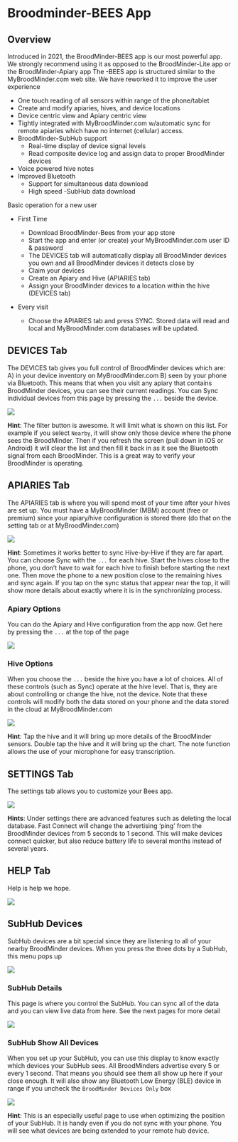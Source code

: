 # Broodminder-BEES App

## Overview

Introduced in 2021, the BroodMinder-BEES app is our most powerful app. We strongly recommend using it as opposed to the BroodMinder-Lite app or the BroodMinder-Apiary app
The -BEES app is structured similar to the MyBroodMinder.com web site. We have reworked it to improve the user experience

- One touch reading of all sensors within range of the phone/tablet
- Create and modify apiaries, hives, and device locations
- Device centric view and Apiary centric view
- Tightly integrated with MyBroodMinder.com w/automatic sync for remote apiaries which have no internet (cellular) access.
- BroodMinder-SubHub support
    - Real-time display of device signal levels
    - Read composite device log and assign data to proper BroodMinder devices
- Voice powered hive notes
- Improved Bluetooth
    - Support for simultaneous data download
    - High speed -SubHub data download

Basic operation for a new user
- First Time
    - Download BroodMinder-Bees from your app store
    - Start the app and enter (or create) your MyBroodMinder.com user ID & password
    - The DEVICES tab will automatically display all BroodMinder devices you own and all BroodMinder devices it detects close by
    - Claim your devices
    - Create an Apiary and Hive (APIARIES tab)
    - Assign your BroodMinder devices to a location within the hive (DEVICES tab)

- Every visit
    - Choose the APIARIES tab and press SYNC. Stored data will read and local and MyBroodMinder.com databases will be updated.

## DEVICES Tab

The DEVICES tab gives you full control of BroodMinder devices which are:
A) in your device inventory on MyBroodMinder.com
B) seen by your phone via Bluetooth.
This means that when you visit any apiary that contains BroodMinder devices, you can see their current readings.
You can Sync individual devices from this page by pressing the `...` beside the device.

![](../assets/images/beesApp/devices_tab.png#largeImg)

**Hint**: The filter button is awesome. It will limit what is shown on this list. For example if you select `Nearby`, it will show only those device where the phone sees the BroodMinder. Then if you refresh the screen (pull down in iOS or Android) it will clear the list and then fill it back in as it see the Bluetooth signal from each BroodMinder. This is a great way to verify your BroodMinder is operating.

## APIARIES Tab

The APIARIES tab is where you will spend most of your time after your hives are set up. You must have a MyBroodMinder (MBM) account (free or premium) since your apiary/hive configuration is stored there (do that on the setting tab or at MyBroodMinder.com)

![](../assets/images/beesApp/apiaries_tab.png#largeImg)

**Hint**: Sometimes it works better to sync Hive-by-Hive if they are far apart. You can choose Sync with the `...` for each hive. Start the hives close to the phone, you don’t have to wait for each hive to finish before starting the next one. Then move the phone to a new position close to the remaining hives and sync again. If you tap on the sync status that appear near the top, it will show more details about exactly where it is in the synchronizing process.

### Apiary Options

You can do the Apiary and Hive configuration from the app now. Get here by pressing the `...` at the
top of the page

![](../assets/images/beesApp/apiary_option.png#largeImg)

### Hive Options

When you choose the `...` beside the hive you have a lot of choices. All of these controls (such as Sync) operate at the hive level. That is, they are about controlling or change the hive, not the device. Note that these controls will modify both the data stored on your phone and the data stored in the cloud at MyBroodMinder.com

![](../assets/images/beesApp/hive_option.png#largeImg)

**Hint**:   Tap the hive and it will bring up more details of the BroodMinder sensors.
        Double tap the hive and it will bring up the chart.
        The note function allows the use of your microphone for easy transcription.

## SETTINGS Tab

The settings tab allows you to customize your Bees app.

![](../assets/images/beesApp/settings_tab.png#largeImg)

**Hints**:  Under settings there are advanced features such as deleting the local database.
        Fast Connect will change the advertising ‘ping’ from the BroodMinder devices from 5 seconds to 1 second. This will make devices connect quicker, but also reduce battery life to several months instead of several years. 

## HELP Tab

Help is help we hope.

![](../assets/images/beesApp/help_tab.png#largeImg)

## SubHub Devices

SubHub devices are a bit special since they are listening to all of your nearby BroodMinder devices.
When you press the three dots by a SubHub, this menu pops up

![](../assets/images/beesApp/subhub_devices.png#largeImg)

### SubHub Details

This page is where you control the SubHub. You can sync all of the data and you can view live data from here. See the next pages for more detail

![](../assets/images/beesApp/subhub_details.png#largeImg)

### SubHub Show All Devices

When you set up your SubHub, you can use this display to know exactly which devices your SubHub sees. All BroodMinders advertise every 5 or every 1 second. That means you should see them all show up here if your close enough. It will also show any Bluetooth Low Energy (BLE) device in range if you uncheck the `BroodMinder Devices Only` box

![](../assets/images/beesApp/subhub_show.png#largeImg)

**Hint**: This is an especially useful page to use when optimizing the position of your SubHub. It is handy even if you do not sync with your phone. You will see what devices are being extended to your remote hub device.

